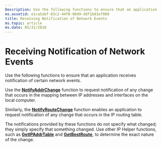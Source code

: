 ```yaml
---
Description: Use the following functions to ensure that an application receives notification of certain network events.
ms.assetid: e1ca5abf-83c2-44f0-8049-ddf1b81ef088
title: Receiving Notification of Network Events
ms.topic: article
ms.date: 05/31/2018
---
```


# Receiving Notification of Network Events

Use the following functions to ensure that an application receives notification of certain network events.

Use the [**NotifyAddrChange**](/windows/desktop/api/Iphlpapi/nf-iphlpapi-notifyaddrchange) function to request notification of any change that occurs in the mapping between IP addresses and interfaces on the local computer.

Similarly, the [**NotifyRouteChange**](/windows/desktop/api/Iphlpapi/nf-iphlpapi-notifyroutechange) function enables an application to request notification of any change that occurs in the IP routing table.

The notifications provided by these functions do not specify what changed; they simply specify that something changed. Use other IP Helper functions, such as [**GetIPAddrTable**](/windows/desktop/api/Iphlpapi/nf-iphlpapi-getipaddrtable) and [**GetBestRoute**](/windows/desktop/api/Iphlpapi/nf-iphlpapi-getbestroute), to determine the exact nature of the change.

 

 



